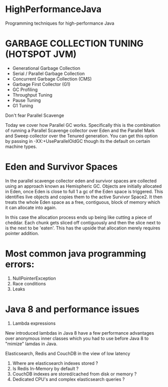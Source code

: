 # HighPerformanceJava
Programming techniques for high-performance Java

GARBAGE COLLECTION TUNING (HOTSPOT JVM)
=======================================

- Generational Garbage Collection
- Serial / Parallel Garbage Collection
- Concurrent Garbage Collection (CMS)
- Garbage First Collector (G1)
- GC Profiling
- Throughput Tuning 
- Pause Tuning 
- G1 Tuning

Don't fear Parallel Scavenge

Today we cover how Parallel GC works. Specifically this is the combination of running a Parallel Scavenge collector over Eden and the Parallel Mark and Sweep collector over the Tenured generation. You can get this option by passing in -XX:+UseParallelOldGC though its the default on certain machine types.

Eden and Survivor Spaces
========================

In the parallel scavenge collector eden and survivor spaces are collected using an approach known as Hemispheric GC. Objects are initially allocated in Eden, once Eden is close to full 1 a gc of the Eden space is triggered. This identifies live objects and copies them to the active Survivor Space2. It then treats the whole Eden space as a free, contiguous, block of memory which it can allocate into again.

In this case the allocation process ends up being like cutting a piece of cheddar. Each chunk gets sliced off contiguously and then the slice next to is the next to be 'eaten'. This has the upside that allocation merely requires pointer addition.

Most common java programming errors:
====================================

1. NullPointerException
2. Race conditions
3. Leaks

Java 8 and performance issues
============================================

1. Lambda expressions 

New introduced lambdas in Java 8 have a few performance advantages over anonymous inner classes which you had to use before Java 8 to "mimize" lamdas in Java.

Elasticsearch, Redis and CouchDB in the view of low latency

1. Where are elasticsearch indexes stored ?
2. Is Redis In-Memory by default ?
3. CouchDB indexes are stored/cached from disk or memory ?
4. Dedicated CPU's and complex elasticsearch queries ?


